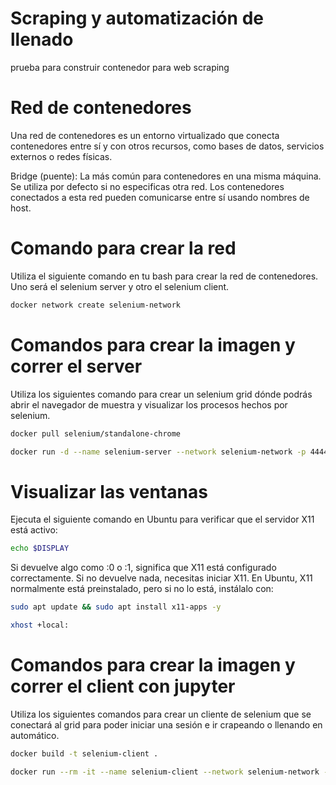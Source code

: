 # Scraping y automatización de llenado
prueba para construir contenedor para web scraping


# Red de contenedores
Una red de contenedores es un entorno virtualizado que conecta contenedores entre sí y con otros recursos, como bases de datos, servicios externos o redes físicas.


Bridge (puente):
La más común para contenedores en una misma máquina.
Se utiliza por defecto si no especificas otra red.
Los contenedores conectados a esta red pueden comunicarse entre sí usando nombres de host.

# Comando para crear la red
Utiliza el siguiente comando en tu bash para crear la red de contenedores. Uno será el selenium server y otro el selenium client.
```bash
docker network create selenium-network
```
# Comandos para crear la imagen y correr el server
Utiliza los siguientes comando para crear un selenium grid dónde podrás abrir el navegador de muestra y visualizar los procesos hechos por selenium.
```bash
docker pull selenium/standalone-chrome
```
```bash
docker run -d --name selenium-server --network selenium-network -p 4444:4444 selenium/standalone-chrome
```
# Visualizar las ventanas
Ejecuta el siguiente comando en Ubuntu para verificar que el servidor X11 está activo:
```bash
echo $DISPLAY
```
Si devuelve algo como :0 o :1, significa que X11 está configurado correctamente.
Si no devuelve nada, necesitas iniciar X11. En Ubuntu, X11 normalmente está preinstalado, pero si no lo está, instálalo con:
```bash
sudo apt update && sudo apt install x11-apps -y
```
```bash
xhost +local:
```

# Comandos para crear la imagen y correr el client con jupyter
Utiliza los siguientes comandos para crear un cliente de selenium que se conectará al grid para poder iniciar una sesión e ir crapeando o llenando en automático.
```bash
docker build -t selenium-client .
```
```bash
docker run --rm -it --name selenium-client --network selenium-network -p 8888:8888 -e DISPLAY=$DISPLAY -v /tmp/.X11-unix:/tmp/.X11-unix selenium-client
```



